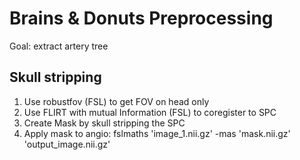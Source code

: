 # Brains & Donuts Preprocessing
Goal: extract artery tree

## Skull stripping
1. Use robustfov (FSL) to get FOV on head only
2. Use FLIRT with mutual Information (FSL) to coregister to SPC
3. Create Mask by skull stripping the SPC
4. Apply mask to angio: fslmaths 'image_1.nii.gz' -mas 'mask.nii.gz' 'output_image.nii.gz'
